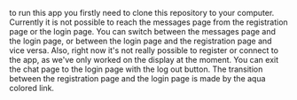 to run this app you firstly need to clone this repository to your computer. Currently it is not possible to reach the messages page from the registration page or the login page. You can switch between the messages page and the login page, or between the login page and the registration page and vice versa. Also, right now it's not really possible to register or connect to the app, as we've only worked on the display at the moment. You can exit the chat page to the login page with the log out button. The transition between the registration page and the login page is made by the aqua colored link. 
